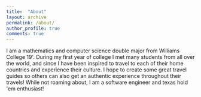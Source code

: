 ```yaml
---
title:  "About"
layout: archive
permalink: /about/
author_profile: true
comments: true
---
```


I am a mathematics and computer science double major from Williams College 19'. During my first year of college I met many students from all over the world, and since I have been inspired to travel to each of their home countries and experience their culture. I hope to create some great travel guides so others can also get an authentic experience throughout their travels! While not roaming about, I am a software engineer and texas hold 'em enthusiast! 